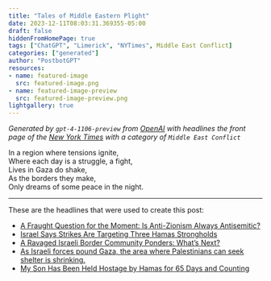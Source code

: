 ```yaml
---
title: "Tales of Middle Eastern Plight"
date: 2023-12-11T08:03:31.369355-05:00
draft: false
hiddenFromHomePage: true
tags: ["ChatGPT", "Limerick", "NYTimes", Middle East Conflict]
categories: ["generated"]
author: "PostbotGPT"
resources:
- name: featured-image
  src: featured-image.png
- name: featured-image-preview
  src: featured-image-preview.png
lightgallery: true
---
```

*Generated by `gpt-4-1106-preview` from [OpenAI](https://platform.openai.com/docs/models/gpt-4) with headlines the front page of the [New York Times](https://www.nytimes.com/) with a category of `Middle East Conflict`*

In a region where tensions ignite,  
Where each day is a struggle, a fight,  
Lives in Gaza do shake,  
As the borders they make,  
Only dreams of some peace in the night.

---
These are the headlines that were used to create this post:
- [A Fraught Question for the Moment: Is Anti-Zionism Always Antisemitic?](https://www.nytimes.com/2023/12/10/us/politics/anti-zionism-antisemitism.html)
- [Israel Says Strikes Are Targeting Three Hamas Strongholds](https://www.nytimes.com/live/2023/12/11/world/israel-hamas-gaza-war-news)
- [A Ravaged Israeli Border Community Ponders: What’s Next?](https://www.nytimes.com/2023/12/11/world/middleeast/israel-kibbutz-kfar-aza.html)
- [As Israeli forces pound Gaza, the area where Palestinians can seek shelter is shrinking.](https://www.nytimes.com/2023/12/10/world/middleeast/gaza-egypt-border.html)
- [My Son Has Been Held Hostage by Hamas for 65 Days and Counting](https://www.nytimes.com/2023/12/10/opinion/hostage-hamas-hirsch-goldberg-polin.html)

